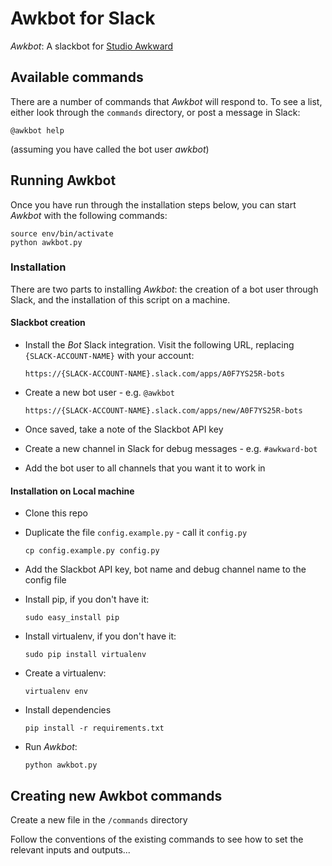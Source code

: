 # Awkbot for Slack

_Awkbot_: A slackbot for [Studio Awkward](https://getawkward.co.uk)

## Available commands

There are a number of commands that _Awkbot_ will respond to. To see a list, either look through the `commands` directory, or post a message in Slack:

```
@awkbot help
```

(assuming you have called the bot user _awkbot_)


## Running Awkbot

Once you have run through the installation steps below, you can start _Awkbot_ with the following commands:

```
source env/bin/activate
python awkbot.py
```

### Installation

There are two parts to installing _Awkbot_: the creation of a bot user through Slack, and the installation of this script on a machine.

#### Slackbot creation

- Install the _Bot_ Slack integration. Visit the following URL, replacing `{SLACK-ACCOUNT-NAME}` with your account:

  ```
  https://{SLACK-ACCOUNT-NAME}.slack.com/apps/A0F7YS25R-bots
  ```

- Create a new bot user - e.g. `@awkbot`

  ```
  https://{SLACK-ACCOUNT-NAME}.slack.com/apps/new/A0F7YS25R-bots
  ```

- Once saved, take a note of the Slackbot API key

- Create a new channel in Slack for debug messages - e.g. `#awkward-bot`

- Add the bot user to all channels that you want it to work in

#### Installation on Local machine

- Clone this repo

- Duplicate the file `config.example.py` - call it `config.py`

  ```
  cp config.example.py config.py
  ```

- Add the Slackbot API key, bot name and debug channel name to the config file

- Install pip, if you don't have it:

  ```
  sudo easy_install pip
  ```

- Install virtualenv, if you don't have it:

  ```
  sudo pip install virtualenv
  ```

- Create a virtualenv:

  ```
  virtualenv env
  ```

- Install dependencies

  ```
  pip install -r requirements.txt
  ```

- Run _Awkbot_:

  ```
  python awkbot.py
  ```

## Creating new Awkbot commands

Create a new file in the `/commands` directory

Follow the conventions of the existing commands to see how to set the relevant inputs and outputs...
